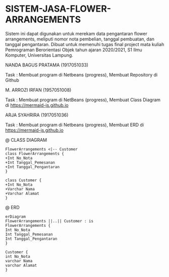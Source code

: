 # SISTEM-JASA-FLOWER-ARRANGEMENTS
Sistem ini dapat digunakan untuk merekam data pengantaran flower arrangements, meliputi nomor nota pembelian, tanggal pembuatan, dan tanggal pengantaran. Dibuat untuk memenuhi tugas final project mata kuliah Pemrograman Berorientasi Objek tahun ajaran 2020/2021, S1 Ilmu Komputer, Universitas Lampung.

NANDA BAGUS PRATAMA (1917051033)

Task : Membuat program di Netbeans (progress),
       Membuat Repository di Github


M. ARROZI IRFAN (1957051008)

Task : Membuat program di NetBeans (progress),
       Membuat Class Diagram di https://mermaid-js.github.io


ARJA SYAHRIRA (1917051036)

Task : Membuat program di Netbeans (progress),
       Membuat ERD di https://mermaid-js.github.io



@ CLASS DIAGRAM
      
    FlowerArrangements <|-- Customer
    class FlowerArrangements {
    +Int No_Nota
    +Int Tanggal_Pemesanan
    +Int Tanggal_Pengantaran      
    }
    
    class Customer {
    +Int No_Nota
    +Varchar Nama
    +Varchar Alamat
    }

    
@ ERD

    erDiagram
    FlowerArrangements ||..|| Customer : is 
    FlowerArrangements {
    Int No_Nota
    Int Tanggal_Pemesanan
    Int Tanggal_Pengantaran
    }
   
    Customer {
    int No_Nota
    varchar Nama
    varchar Alamat
    }

